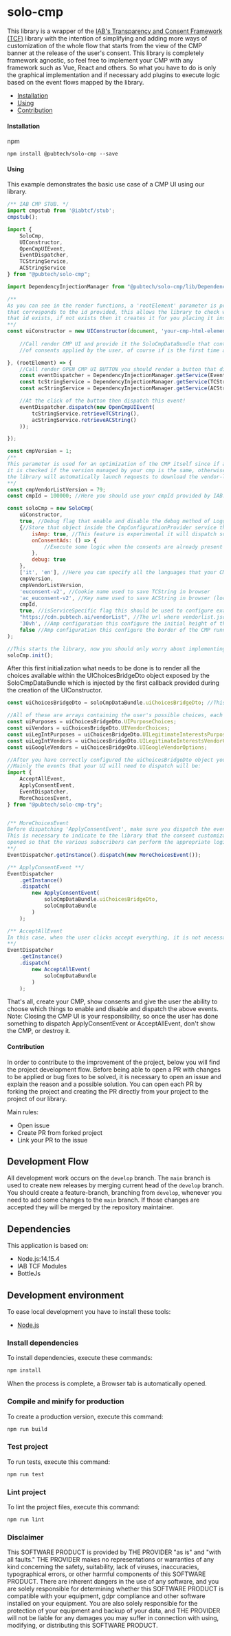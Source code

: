 # solo-cmp

This library is a wrapper of the [IAB's Transparency and Consent Framework (TCF)](https://github.com/InteractiveAdvertisingBureau/GDPR-Transparency-and-Consent-Framework) library with the intention of simplifying and adding more ways of customization of the whole flow that starts from the view of the CMP banner at the release of the user's consent. This library is completely framework agnostic, so feel free to implement your CMP with any framework such as Vue, React and others.
So what you have to do is only the graphical implementation and if necessary add plugins to execute logic based on the event flows mapped by the library.

  - [Installation](#installation)
  - [Using](#using)
  - [Contribution](#contribution)

#### Installation

npm
```
npm install @pubtech/solo-cmp --save
```

#### Using

This example demonstrates the basic use case of a CMP UI using our library.
```javascript
/** IAB CMP STUB. */
import cmpstub from '@iabtcf/stub';
cmpstub();

import {
    SoloCmp, 
    UIConstructor,
    OpenCmpUIEvent,                               
    EventDispatcher,
    TCStringService,
    ACStringService
} from "@pubtech/solo-cmp";

import DependencyInjectionManager from "@pubtech/solo-cmp/lib/DependencyInjection/DependencyInjectionManager";

/**
As you can see in the render functions, a 'rootElement' parameter is provided, this is the HTMLElement 
that corresponds to the id provided, this allows the library to check whether or not the HTMLElement with 
that id exists, if not exists then it creates it for you placing it inside the body of the site.
**/
const uiConstructor = new UIConstructor(document, 'your-cmp-html-element-id-container', (rootElement, soloCmpDataBundle) => {
    
    //Call render CMP UI and provide it the SoloCmpDataBundle that contains a UIChoicesBridgeDto with the status
    //of consents applied by the user, of course if is the first time all is disabled by default.

}, (rootElement) => {
    //Call render OPEN CMP UI BUTTON you should render a button that dispatch
    const eventDispatcher = DependencyInjectionManager.getService(EventDispatcher.getClassName());
    const tcStringService = DependencyInjectionManager.getService(TCStringService.getClassName());
    const acStringService = DependencyInjectionManager.getService(ACStringService.getClassName());

    //At the click of the button then dispatch this event!
    eventDispatcher.dispatch(new OpenCmpUIEvent(
        tcStringService.retrieveTCString(),
        acStringService.retrieveACString()
    ));

});

const cmpVersion = 1;
/**
This parameter is used for an optimization of the CMP itself since if a consent is present in the user's browser, 
it is checked if the version managed by your cmp is the same, otherwise if it is different, 
the library will automatically launch requests to download the vendor-list and the google-vendor-list and then start the cmp UI again
**/
const cmpVendorListVersion = 79;
const cmpId = 100000; //Here you should use your cmpId provided by IAB.

const soloCmp = new SoloCmp(
    uiConstructor,
    true, //Debug flag that enable and disable the debug method of LoggerService, this feature should help you to debug some 'bugs'.
    {//Store that object inside the CmpConfigurationProvider service that can be used by your plugin.
        isAmp: true, //This feature is experimental it will dispatch some specific events to implement the AMP version of your CMP.
        onConsentAds: () => {
            //Execute some logic when the consents are already present or the user has given his consent.
        },
        debug: true 
    },
    ['it', 'en'], //Here you can specify all the languages that your CMP supports and consequently the case in which a certain language is not supported will be automatically handled and there will be a fallback to 'en'
    cmpVersion,
    cmpVendorListVersion,
    'euconsent-v2', //Cookie name used to save TCString in browser
    'ac_euconsent-v2', //Key name used to save ACString in browser (local storage)
    cmpId,
    true, //isServiceSpecific flag this should be used to configure exactly the library of IAB.
    "https://cdn.pubtech.ai/vendorList", //The url where vendorlist.json if fetched and also for google-vendor-list.json (used to create an ACString).
    '30vh', //Amp configuration this configure the initial height of the CMP running in an AMP environment.
    false //Amp configuration this configure the border of the CMP running in an AMP environment.
);

//This starts the library, now you should only worry about implementing the UI of the CMP you want to make! See below!
soloCmp.init();

```
After this first initialization what needs to be done is to render all the choices available within the 
UIChoicesBridgeDto object exposed by the SoloCmpDataBundle which is injected by the first callback provided during the creation of the UIConstructor.

```javascript
const uiChoicesBridgeDto = soloCmpDataBundle.uiChoicesBridgeDto; //This contains all the possible choices the user can make.

//All of these are arrays containing the user's possible choices, each choice has a 'state' attribute. Your UI must change the state based on what the user chooses.
const uiPurposes = uiChoicesBridgeDto.UIPurposeChoices;
const uiVendors = uiChoicesBridgeDto.UIVendorChoices;
const uiLegIntPurposes = uiChoicesBridgeDto.UILegitimateInterestsPurposeChoices;
const uiLegIntVendors = uiChoicesBridgeDto.UILegitimateInterestsVendorChoices;
const uiGoogleVendors = uiChoicesBridgeDto.UIGoogleVendorOptions;

//After you have correctly configured the uiChoicesBridgeDto object you can dispatch the events.
//Mainly the events that your UI will need to dispatch will be:
import {
    AcceptAllEvent,
    ApplyConsentEvent,
    EventDispatcher,
    MoreChoicesEvent,
} from "@pubtech/solo-cmp-try";


/** MoreChoicesEvent
Before dispatching 'ApplyConsentEvent', make sure you dispatch the event 'MoreChoicesEvent'
This is necessary to indicate to the library that the consent customization panel has been 
opened so that the various subscribers can perform the appropriate logics.
**/
EventDispatcher.getInstance().dispatch(new MoreChoicesEvent());

/** ApplyConsentEvent **/
EventDispatcher
    .getInstance()
    .dispatch(
        new ApplyConsentEvent(
            soloCmpDataBundle.uiChoicesBridgeDto,
            soloCmpDataBundle
        )
    );

/** AcceptAllEvent
In this case, when the user clicks accept everything, it is not necessary to dispatch the event 'MoreChoicesEvent'
**/
EventDispatcher
    .getInstance()
    .dispatch(
        new AcceptAllEvent(
            soloCmpDataBundle
        )
    );

```

That's all, create your CMP, show consents and give the user the ability to choose which things to enable and disable and dispatch the above events.
Note: Closing the CMP UI is your responsibility, so once the user has done something to dispatch ApplyConsentEvent or AcceptAllEvent, don't show the CMP, or destroy it.

#### Contribution

In order to contribute to the improvement of the project, below you will find the project development flow.
Before being able to open a PR with changes to be applied or bug fixes to be solved, it is necessary to open an issue 
and explain the reason and a possible solution. You can open each PR by forking the project and creating the PR directly from 
your project to the project of our library.

Main rules:
- Open issue
- Create PR from forked project
- Link your PR to the issue

## Development Flow

All development work occurs on the `develop` branch.
The `main` branch is used to create new releases by merging current head of the `develop` branch.
You should create a feature-branch, branching from `develop`, whenever you need to add some changes to the `main` branch.
If those changes are accepted they will be merged by the repository maintainer.

## Dependencies

This application is based on:
- Node.js:14.15.4
- IAB TCF Modules
- BottleJs

## Development environment

To ease local development you have to install these tools:

* [Node.js](https://nodejs.org/)

### Install dependencies

To install dependencies, execute these commands:
```sh
npm install
```

When the process is complete, a Browser tab is automatically opened.

### Compile and minify for production

To create a production version, execute this command:
```sh
npm run build
```

### Test project

To run tests, execute this command:
```sh
npm run test
```

### Lint project

To lint the project files, execute this command:
```sh
npm run lint
```

### Disclaimer
This SOFTWARE PRODUCT is provided by THE PROVIDER "as is" and "with all faults." THE PROVIDER makes no representations 
or warranties of any kind concerning the safety, suitability, lack of viruses, inaccuracies, typographical errors, or 
other harmful components of this SOFTWARE PRODUCT. There are inherent dangers in the use of any software, and you are 
solely responsible for determining whether this SOFTWARE PRODUCT is compatible with your equipment, gdpr compliance and 
other software installed on your equipment. You are also solely responsible for the protection of your equipment and 
backup of your data, and THE PROVIDER will not be liable for any damages you may suffer in connection with using, 
modifying, or distributing this SOFTWARE PRODUCT.
